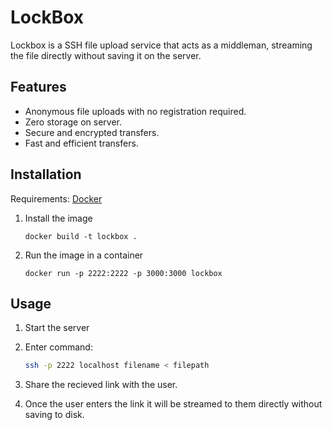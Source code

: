 # LockBox

Lockbox is a SSH file upload service that acts as a middleman, streaming the file directly without saving it on the server.

## Features

- Anonymous file uploads with no registration required.
- Zero storage on server.
- Secure and encrypted transfers.
- Fast and efficient transfers.

## Installation
Requirements: [Docker](https://www.docker.com/)

1. Install the image

    ``docker build -t lockbox .``
2. Run the image in a container

    ``docker run -p 2222:2222 -p 3000:3000 lockbox``

## Usage

1. Start the server
2. Enter command:

    ```bash
    ssh -p 2222 localhost filename < filepath
    ```

3. Share the recieved link with the user.
4. Once the user enters the link it will be streamed to them directly without saving to disk.
